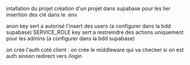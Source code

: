 intallation du projet
création d'un projet dans supabase pour les lier
insertion des clé dans le .env

anon key sert a autorisé l'insert des users (a configurer dans la bdd supabase)
SERVICE_ROLE key sert a restreindre des actions uniquement pour les admins (a configurer dans la bdd supabase)

on crée l'auth coté client :
on crée le middleware qui va checker si on est auth sinoon redirect vers /login
